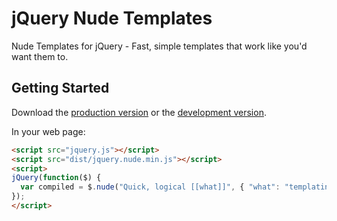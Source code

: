 # jQuery Nude Templates

Nude Templates for jQuery - Fast, simple templates that work like you'd want them to.

## Getting Started
Download the [production version][min] or the [development version][max].

[min]: https://raw.github.com/jesseluoto/jquerytempla/master/dist/jquery.nude.min.js
[max]: https://raw.github.com/jesseluoto/jquerytempla/master/dist/jquery.nude.js

In your web page:

```html
<script src="jquery.js"></script>
<script src="dist/jquery.nude.min.js"></script>
<script>
jQuery(function($) {
  var compiled = $.nude("Quick, logical [[what]]", { "what": "templating" });
});
</script>
```
